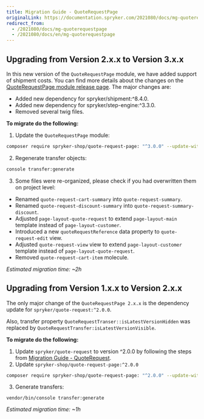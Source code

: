 ```yaml
---
title: Migration Guide - QuoteRequestPage
originalLink: https://documentation.spryker.com/2021080/docs/mg-quoterequestpage
redirect_from:
  - /2021080/docs/mg-quoterequestpage
  - /2021080/docs/en/mg-quoterequestpage
---
```


## Upgrading from Version 2.x.x to Version 3.x.x
In this new version of the `QuoteRequestPage` module, we have added support of shipment costs. You can find more details about the changes on the [QuoteRequestPage module release page](https://github.com/spryker-shop/quote-request-page/releases). The major changes are:

* Added new dependency for spryker/shipment:^8.4.0.
* Added new dependency for spryker/step-engine:^3.3.0.
* Removed several twig files.

**To migrate do the following:**

1) Update the `QuoteRequestPage` module:
```bash
composer require spryker-shop/quote-request-page: "^3.0.0" --update-with-dependencies
```

2) Regenerate transfer objects:
```bash
console transfer:generate
```

3) Some files were re-organized, please check if you had overwritten them on project level:

* Renamed `quote-request-cart-summary` into `quote-request-summary`.
* Renamed `quote-request-discount-summary` into `quote-request-summary-discount`.
* Adjusted `page-layout-quote-request` to extend `page-layout-main` template instead of `page-layout-customer`.
* Introduced a new `quoteRequestReference` data property to `quote-request-edit` view.
* Adjusted `quote-request-view` view to extend `page-layout-customer` template instead of `page-layout-quote-request`.
* Removed `quote-request-cart-item` molecule.

*Estimated migration time: ~2h*

## Upgrading from Version 1.x.x to Version 2.x.x
The only major change of the `QuoteRequestPage 2.x.x` is the dependency update for `spryker/quote-request:^2.0.0`.

Also, transfer property `QuoteRequestTranser::isLatestVersionHidden` was replaced by `QuoteRequestTransfer:isLatestVersionVisible`.

**To migrate do the following:**
1. Update `spryker/quote-request` to version ^2.0.0 by following the steps from [Migration Guide - QuoteRequest](/docs/scos/dev/migration-and-integration/202001.0/module-migration-guides/migration-guide-quoterequest.html).
2. Update `spryker-shop/quote-request-page:^2.0.0`

```bash
composer require spryker-shop/quote-request-page: "^2.0.0" --update-with-dependencies
```
3. Generate transfers:

```basg
vendor/bin/console transfer:generate
```
*Estimated migration time: ~1h*
